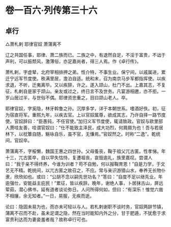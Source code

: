 # 卷一百六·列传第三十六

## 卓行

△萧札剌 耶律官奴 萧蒲离不

辽之共国任事，耶律、萧二族而已。二族之中，有退然自足，不淫于富贵，不诎于声利，可以振颓风，激薄俗，亦足嘉尚者，得三人焉。作《卓行传》。

萧札剌，字虚辇，北府宰相排押之弟。性介特，不事生业。保宁间，以戚属进，累迁宁远军节度使。秩满里居，澹泊自适。统和末，召为南京马步军都指挥使。以疾求退，不听，迁夷离毕。又以疾辞，许之。遂入颉山，杜门不出。上嘉其志，不复征，札剌自是家于颉山。亲友或过之，终日言不及世务。凡宴游相邀，亦不拒。一岁山居过半，与世俗不偶。耶律资忠重之，目曰颉山老人。卒。

耶律官奴，字奚隐，林牙斡鲁之孙。沉厚多学，详于本朝世系。嗜酒好佚。初，征为宿直将军。重熙九年，以疾去官。上以官奴属尊，欲成其志，乃许自择一路节度使。官奴辞曰：“臣愚钝，不任官使。”加归义军节度使，辄请致政。官奴与欧里部人萧哇友善，哇谓官奴曰：“仕不能致主泽民，成大功烈，何屑屑为也！吾与若居林下，以枕簟自随，觞咏自乐，虽不官，无慊焉。”官奴然之。时称“二逸”。乾统间，官奴卒。

萧蒲离不，字桵懒，魏国王惠之四世孙。父母蚤丧，鞠于祖父兀古匿。性孝悌。年十三，兀古匿卒，自以早失怙恃，复遭祖丧，哀毁逾礼，族里嘉叹。尝谓人曰：“我于亲不得终养，今谁为训者？苟不自勉，何以报鞠育恩！”自是力学，于文艺无不精。乾统间，以兀古匿之故召之，不应。常与亲识游猎山水，奉养无长物仆隶，欣欣如也。或曰：“公胡不念以嗣先世功名？”答曰：“自度不足以继先业，年逾强仕，安能益主庇民！”累征，皆以疾辞。晚年，谢绝人事，卜居抹古山，屏远荤茹，潜心佛书，延有道者谈论弥日。人问所得何如，但曰：“有深乐！惟觉六凿不相攘，余无知者。”一日，易服，无疾而逝。

论曰：隐固未易为也，而亦未可轻以与人。若札剌谢职不谈时务，官奴两辞节镇，蒲离不召而不赴，虽未足谓之隐，然在当时能知内外之分，甘于肥遁，不犹愈于求富贵利达而为妻妾羞者哉？故称卓行可也。
